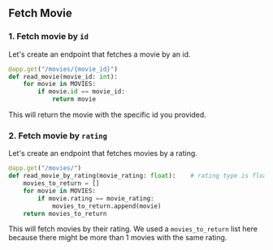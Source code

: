 ## Fetch Movie

### 1. Fetch movie by `id`

Let's create an endpoint that fetches a movie by an id.

```python
@app.get("/movies/{movie_id}")
def read_movie(movie_id: int):
    for movie in MOVIES:
        if movie.id == movie_id:
            return movie
```

This will return the movie with the specific id you provided.

### 2. Fetch movie by `rating`

Let's create an endpoint that fetches movies by a rating.

```python
@app.get("/movies/")
def read_movie_by_rating(movie_rating: float):    # rating type is float
    movies_to_return = []
    for movie in MOVIES:
        if movie.rating == movie_rating:
            movies_to_return.append(movie)
    return movies_to_return
```

This will fetch movies by their rating. We used a `movies_to_return` list here because there might be more than 1 movies with the same rating.
